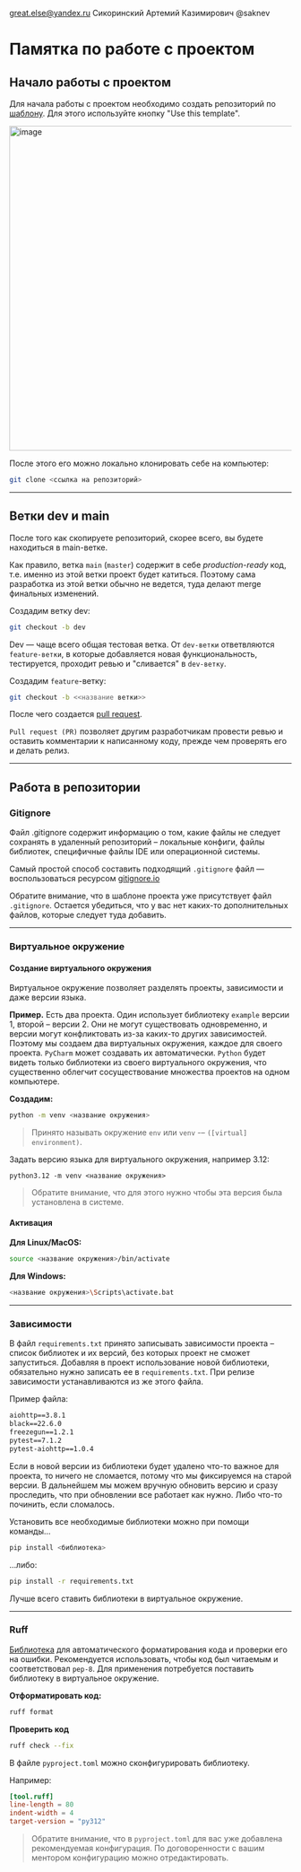great.else@yandex.ru Сикоринский Артемий Казимирович @saknev



# Памятка по работе с проектом

## Начало работы с проектом
Для начала работы с проектом необходимо создать репозиторий по [шаблону](https://github.com/ktsstudio/backend-school-template-project). Для этого используйте кнопку "Use this template".

<img width="579" alt="image" src="https://github.com/ktsstudio/backend-school-template-project/assets/79798334/1566de18-2be5-4570-b327-fa212f909ab0">

После этого его можно локально клонировать себе на компьютер:

``` sh
git clone <ссылка на репозиторий>
```

---
## Ветки dev и main
После того как скопируете репозиторий, скорее всего, вы будете находиться в main-ветке. 

Как правило, ветка `main` (`master`) содержит в себе _production-ready_ код, т.е. именно из этой ветки проект будет катиться. Поэтому сама разработка из этой ветки обычно не ведется, туда делают merge финальных изменений.

Создадим ветку dev:
``` sh
git checkout -b dev
```

Dev — чаще всего общая тестовая ветка. От `dev-ветки` ответвляются `feature-ветки`, в которые добавляется новая функциональность, тестируется, проходит ревью и "сливается" в `dev-ветку`.

Создадим `feature`-ветку:
``` sh
git checkout -b <<название ветки>>
```

После чего создается [pull request](https://docs.github.com/en/pull-requests/collaborating-with-pull-requests/proposing-changes-to-your-work-with-pull-requests/creating-a-pull-request).

`Pull request (PR)` позволяет другим разработчикам провести ревью и оставить комментарии к написанному коду, прежде чем проверять его и делать релиз.


---
## Работа в репозитории

### Gitignore

Файл .gitignore содержит информацию о том, какие файлы не следует сохранять в удаленный репозиторий – локальные конфиги, файлы библиотек, специфичные файлы IDE или операционной системы.  

Самый простой способ составить подходящий `.gitignore` файл — воспользоваться ресурсом [gitignore.io](https://www.toptal.com/developers/gitignore/)


Обратите внимание, что в шаблоне проекта уже присутствует файл `.gitignore`. Остается убедиться, что у вас нет каких-то дополнительных файлов, которые следует туда добавить.

---
### Виртуальное окружение

#### Создание виртуального окружения

Виртуальное окружение позволяет разделять проекты, зависимости и даже версии языка.

**Пример.** Есть два проекта. Один использует библиотеку `example` версии 1, второй – версии 2. Они не могут существовать одновременно, и версии могут конфликтовать из-за каких-то других зависимостей. Поэтому мы создаем два виртуальных окружения, каждое для своего проекта. `PyCharm` может создавать их автоматически. `Python` будет видеть только библиотеки из своего виртуального окружения, что существенно облегчит сосуществование множества проектов на одном компьютере.

**Создадим:**
``` sh
python -m venv <название окружения>
```

> Принято называть окружение `env` или `venv` -– `([virtual] environment)`.

Задать версию языка для виртуального окружения, например 3.12:
```
python3.12 -m venv <название окружения>
```

> Обратите внимание, что для этого нужно чтобы эта версия была установлена в системе.


#### Активация
**Для Linux/MacOS:**
``` sh
source <название окружения>/bin/activate
```

**Для Windows:**
``` sh
<название окружения>\Scripts\activate.bat
```

---
### Зависимости
В файл `requirements.txt` принято записывать зависимости проекта – список библиотек и их версий, без которых проект не сможет запуститься. Добавляя в проект использование новой библиотеки, обязательно нужно записать ее в `requirements.txt`. При релизе зависимости устанавливаются из же этого файла.

Пример файла:
```requirements.txt
aiohttp==3.8.1
black==22.6.0
freezegun==1.2.1
pytest==7.1.2
pytest-aiohttp==1.0.4
```

Если в новой версии из библиотеки будет удалено что-то важное для проекта, то ничего не сломается, потому что мы фиксируемся на старой версии. В дальнейшем мы можем вручную обновить версию и сразу проследить, что при обновлении все работает как нужно. Либо что-то починить, если сломалось.

Установить все необходимые библиотеки можно при помощи команды…
```sh
pip install <библиотека>
```

…либо:
```sh
pip install -r requirements.txt
```

Лучше всего ставить библиотеки в виртуальное окружение.

---
### Ruff
[Библиотека](https://docs.astral.sh/ruff/) для автоматического форматирования кода и проверки его на ошибки. Рекомендуется использовать, чтобы код был читаемым и соответствовал `pep-8`. Для применения потребуется поставить библиотеку в виртуальное окружение.

**Отформатировать код:**
```sh
ruff format  
```

**Проверить код**
```sh
ruff check --fix  
```

В файле `pyproject.toml` можно сконфигурировать библиотеку. 

Например:
```toml
[tool.ruff]
line-length = 80
indent-width = 4
target-version = "py312"
```

> Обратите внимание, что в `pyproject.toml` для вас уже добавлена рекомендуемая конфигурация. 
> По договоренности с вашим ментором конфигурацию можно отредактировать.
